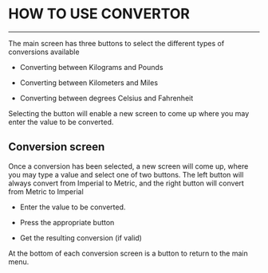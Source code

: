 # HOW TO USE CONVERTOR #

---

The main screen has three buttons to select the different types of conversions available

- Converting between Kilograms and Pounds

- Converting between Kilometers and Miles

- Converting between degrees Celsius and Fahrenheit

Selecting the button will enable a new screen to come up where you may enter the value to be converted.

## Conversion screen ##

Once a conversion has been selected, a new screen will come up, where you may type a value and select one of two buttons.  The left button will always convert from Imperial to Metric, and the right button will convert from Metric to Imperial

- Enter the value to be converted.

- Press the appropriate button

- Get the resulting conversion (if valid)

At the bottom of each conversion screen is a button to return to the main menu.
